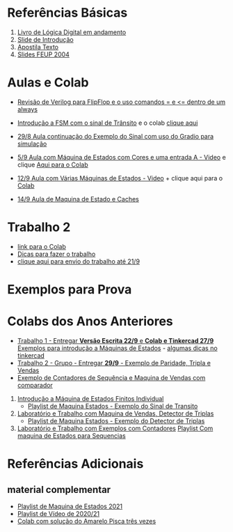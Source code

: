 
# Referências Básicas
1. [Livro de Lógica Digital em andamento](https://colab.research.google.com/drive/19Hx2VVszGURzVRCw6IQqC9SXse4hBxse?usp=sharing)
2. [Slide de Introdução](https://github.com/arduinoufv/inf250/blob/master/Maquina%20de%20Estados%20Finitos/download/introducao.pdf)
3. [Apostila Texto](https://github.com/arduinoufv/inf250/blob/master/Maquina%20de%20Estados%20Finitos/download/fsm.pdf)
4. [Slides FEUP 2004](https://web.fe.up.pt/~aja/PSD2004_05/slides/42-70.pdf)
 
# Aulas e Colab

* [Revisão de Verilog para FlipFlop e o uso comandos = e <= dentro de um always](https://www.youtube.com/playlist?list=PLcvOyD_LMr6kahvAb8uE4z-Q7NPa_4nnw)
* [Introdução a FSM com o sinal de Trânsito](https://www.youtube.com/playlist?list=PLcvOyD_LMr6lQzPd9wp5VsnJSQf4qZ-7L) e o colab [clique aqui](https://colab.research.google.com/drive/1QH_gkbgfoL2nmEw3e4PH8naGjNf2ATNd)
* [29/8 Aula continuação do Exemplo do Sinal com uso do Gradio para simulação](https://www.youtube.com/playlist?list=PLcvOyD_LMr6m2XJdC9m1Z6o8aASHzDSma)
  
* [5/9 Aula com Máquina de Estados com Cores e uma entrada A - Video](https://www.youtube.com/playlist?list=PLcvOyD_LMr6lM7rHR_yP0mRBbQCWWyJl2) e clique [Aqui para o Colab](https://colab.research.google.com/drive/1sJHNdp4R_8ziY4QNLDcyHnVpU0KTXbX0?usp=sharing)
* [12/9 Aula com Várias Máquinas de Estados - Video](https://www.youtube.com/playlist?list=PLcvOyD_LMr6mavVi7VLEDvEuoxstWAhfd) + clique aqui para o [Colab](https://colab.research.google.com/drive/1f8eBLjbXRhE18IV1uNKdJOLdS2FxVmj7?usp=sharing)

* [14/9 Aula de Maquina de Estado e Caches](https://colab.research.google.com/drive/1mB-8C_IhO8Q_kqhWYugCUxUreWOLadyR?usp=sharing)
  
# Trabalho 2

* [link para o Colab](https://colab.research.google.com/drive/1xUynbYyjcn9jxyBCksVnShXZ_KUFPmDm?usp=sharing)
* [Dicas para fazer o trabalho](https://www.youtube.com/playlist?list=PLcvOyD_LMr6nV5hJFH5h5wELFJrpLzP87)
* [clique aqui para envio do trabalho até 21/9](https://forms.gle/S7Ua44WvhPkXdGjc7)

# Exemplos para Prova


# Colabs dos Anos Anteriores
 * [Trabalho 1 - Entregar **Versão Escrita 22/9** e **Colab e Tinkercad 27/9** Exemplos para introdução a Máquinas de Estados](https://colab.research.google.com/drive/1PbSVpL_3nediedSoxAfgE7ibMW5thHZy?usp=sharing) - [algumas dicas no tinkercad](https://youtu.be/HPvzTf_zgtI)
* [Trabalho 2 - Grupo - Entregar **29/9** - Exemplo de Paridade, Tripla e Vendas](https://colab.research.google.com/drive/1eNKWvlzjtjhqw3H3qWdobHE4gMVmZOZU?usp=sharing)
* [Exemplo de Contadores de Sequência e Maquina de Vendas com comparador](https://colab.research.google.com/drive/1yh2UZG6YACchVNhNzoL3PH67On-aAbQb?usp=sharing)

1. [Introdução a Máquina de Estados Finitos Individual](https://colab.research.google.com/drive/14MYkd-IVFysKOHlQRZTR3jUiHcL83omW?usp=sharing)
   * [Playlist de Maquina Estados - Exemplo do Sinal de Transito](https://www.youtube.com/playlist?list=PLcvOyD_LMr6m4TGuZiSGuPDHyzEqPoqtb)
2. [Laboratório e Trabalho com Maquina de Vendas, Detector de Triplas  ](https://colab.research.google.com/drive/1ug2SJxz-u-Cb0EpXEn_eSnOvqpQE4EFh?usp=sharing)
   * [Playlist de Maquina Estados - Exemplo do Detector de Triplas](https://www.youtube.com/playlist?list=PLcvOyD_LMr6kBdSQcKKsR16C6CsQhCAjJ)
3. [ Laboratório e Trabalho com Exemplos com Contadores](https://colab.research.google.com/drive/1IbYN7mq5kUhaqTWDolTMkwhBD71d4jPy?usp=sharing)
    [Playlist Com maquina de Estados para Sequencias](https://www.youtube.com/playlist?list=PLcvOyD_LMr6n7F25wsZSpg0uU2h2PxolO)
  
# Referências Adicionais

## material complementar
* [Playlist de Maquina de Estados 2021](https://www.youtube.com/playlist?list=PLcvOyD_LMr6m4TGuZiSGuPDHyzEqPoqtb)
* [Playlist de Vídeo de 2020/21](https://www.youtube.com/playlist?list=PLcvOyD_LMr6kvCM9UgFxOmSUlMuzBei6Q)
* [Colab com solução do Amarelo Pisca três vezes](https://colab.research.google.com/drive/1CCeYejcOJkLq2t0F92sGssm6ee31Hbd9?usp=sharing)
